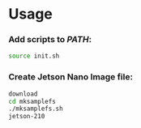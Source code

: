 # Usage

### Add scripts to *PATH*:

```bash
source init.sh
```

### Create Jetson Nano Image file:

```bash
download
cd mksamplefs
./mksamplefs.sh
jetson-210
```